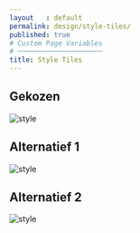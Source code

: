 ```yaml
---
layout   : default
permalink: design/style-tiles/
published: true
# Custom Page Variables
# ─────────────────────
title: Style Tiles
---
```


Gekozen
-------

![style](/1718-nmd3-project-heyvaert-tackaert/assets/img/style1.png "style")

Alternatief 1
-------------

![style](/1718-nmd3-project-heyvaert-tackaert/assets/img/style2.png "style")

Alternatief 2
-------------

![style](/1718-nmd3-project-heyvaert-tackaert/assets/img/style3.png "style")